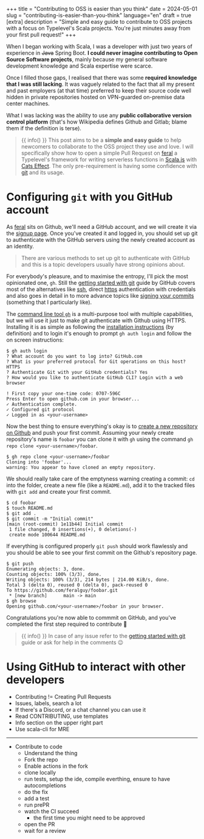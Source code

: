+++
title = "Contributing to OSS is easier than you think"
date = 2024-05-01
slug = "contributing-is-easier-than-you-think"
language="en"
draft = true
[extra]
description = "Simple and easy guide to contribute to OSS projects with a focus on Typelevel's Scala projects. You're just minutes away from your first pull request!"
+++

When I began working with Scala, I was a developer with just two years of experience in ~~Java~~ Spring Boot. **I could never imagine contributing to Open Source Software projects**, mainly because my general software development knowledge and Scala expertise were scarce.

Once I filled those gaps, I realised that there was some **required knowledge that I was still lacking**. It was vaguely related to the fact that all my present and past employers (at that time) preferred to keep their source code well hidden in private repositories hosted on VPN-guarded on-premise data center machines.

What I was lacking was the ability to use any **public collaborative version control platform** (that's how Wikipedia defines Github and Gitlab; blame them if the definition is terse).

> {{ info() }} This post aims to be a **simple and easy guide** to help newcomers to collaborate to the OSS project they use and love. I will specifically show how to open a simple Pull Request on [feral] a Typelevel's framework for writing serverless functions in [Scala.js] with [Cats Effect]. The only pre-requirement is having some confidence with [git] and its usage.

# Configuring `git` with you GitHub account

As [feral] sits on Github, we'll need a GitHub account, and we will create it via the [signup page](https://github.com/signup). Once you've created it and logged in, you should set up git to authenticate with the GitHub servers using the newly created account as an identity.

> There are various methods to set up git to authenticate with GitHub and this is a topic developers usually have strong opinions about. 

For everybody's pleasure, and to maximise the entropy, I'll pick the most opinionated one, `gh`. Still the [getting started with git](https://docs.github.com/en/get-started/getting-started-with-git/set-up-git) guide by GitHub covers most of the alternatives like [ssh](https://docs.github.com/en/authentication/connecting-to-github-with-ssh/about-ssh), direct [https](https://docs.github.com/en/get-started/getting-started-with-git/caching-your-github-credentials-in-git) authentication with credentials and also goes in detail in to more advance topics like [signing your commits](https://docs.github.com/en/authentication/managing-commit-signature-verification/about-commit-signature-verification) (something that I particularly like).

The [command line tool `gh`]((https://cli.github.com/)) is a multi-purpose tool with multiple capabilities, but we will use it just to make git authenticate with Github using HTTPS. Installing it is as simple as following the [installation instructions](https://github.com/cli/cli#installation) (by definition) and to login it's enough to prompt `gh auth login` and follow the on screen instructions:

```cli
$ gh auth login
? What account do you want to log into? GitHub.com
? What is your preferred protocol for Git operations on this host? HTTPS
? Authenticate Git with your GitHub credentials? Yes
? How would you like to authenticate GitHub CLI? Login with a web browser

! First copy your one-time code: 0707-596C
Press Enter to open github.com in your browser...
✓ Authentication complete.
✓ Configured git protocol
✓ Logged in as <your-username>
```

Now the best thing to ensure everything's okay is to [create a new repository on Github](https://github.com/new) and push your first commit. Assuming your newly create repository's name is `foobar` you can clone it with `gh` using the command `gh repo clone <your-username>/foobar`.

```cli
$ gh repo clone <your-username>/foobar
Cloning into 'foobar'...
warning: You appear to have cloned an empty repository.
```

We should really take care of the emptyness warning creating a commit: `cd` into the folder, create a new file (like a `README.md`), add it to the tracked files with `git add` and create your first commit.

```cli
$ cd foobar
$ touch README.md
$ git add .
$ git commit -m "Initial commit"
[main (root-commit) 1e11b44] Initial commit
 1 file changed, 0 insertions(+), 0 deletions(-)
 create mode 100644 README.md
```

If everything is configured properly `git push` should work flawlessly and you should be able to see your first commit on the Github's repository page.

```cli
$ git push
Enumerating objects: 3, done.
Counting objects: 100% (3/3), done.
Writing objects: 100% (3/3), 214 bytes | 214.00 KiB/s, done.
Total 3 (delta 0), reused 0 (delta 0), pack-reused 0
To https://github.com/feralguy/foobar.git
 * [new branch]      main -> main
$ gh browse
Opening github.com/<your-username>/foobar in your browser.
```

Congratulations you're now able to commmit on GitHub, and you've completed the first step required to contribute :tada:

> {{ info() }} In case of any issue refer to the [getting started with git](https://docs.github.com/en/get-started/getting-started-with-git/set-up-git) guide or ask for help in the comments :wink:

# Using GitHub to interact with other developers

- Contributing != Creating Pull Requests
- Issues, labels, search a lot
- If there's a Discord, or a chat channel you can use it
- Read CONTRIBUTING, use templates
- Info section on the upper right part
- Use scala-cli for MRE

---

- Contribute to code
    - Understand the thing
    - Fork the repo
    - Enable actions in the fork
    - clone locally
    - run tests, setup the ide, compile everthing, ensure to have autocompletions
    - do the fix
    - add a test
    - run prePR
    - watch the CI succeed
        - the first time you might need to be approved
    - open the PR
    - wait for a review


[feral]: https://github.com/typelevel/feral
[Scala.js]: https://www.scala-js.org/
[Cats Effect]: https://typelevel.org/cats-effect/
[git]: https://git-scm.com/
